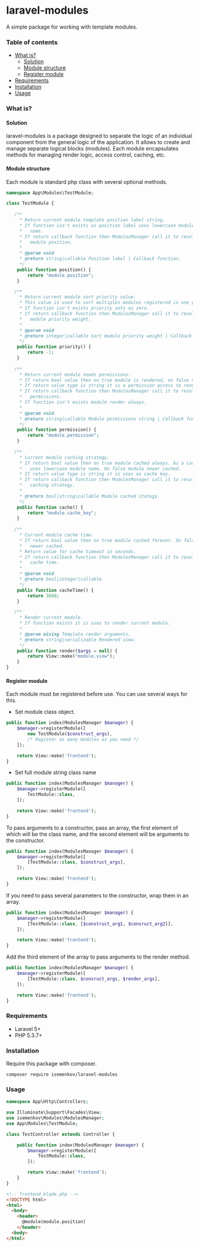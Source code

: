 # laravel-modules

A simple package for working with template modules.



### Table of contents

* [What is?](#what-is)
  * [Solution](#solution)
  * [Module structure](#module-structure)
  * [Register module](#register-module)
* [Requirements](#requirements)
* [Installation](#installation)
* [Usage](#usage)



### What is?

#### Solution

laravel-modules is a package designed to separate the logic of an individual component from the general logic of the application. It allows to create and manage separate logical blocks (modules). Each module encapsulates methods for managing render logic, access control, caching, etc.

#### Module structure

Each module is standard php class with several optional methods.

```php
namespace App\Modules\TestModule;

class TestModule {
    
   /**
     * Return current module template position label string.
     * If function isn't exists as position label uses lowercase module class 
     *   name.
     * If return callback function then ModulesManager call it to resolve 
     *   module position.
     * 
     * @param void
     * @return string|callable Position label | Callback function.
     */
    public function position() {
        return "module.position";
    }

   /**
     * Return current module sort priority value.
     * This value is used to sort multiples modules registered in one position.
     * If function isn't exists priority sets as zero.
     * If return callback function then ModulesManager call it to resolve 
     *   module priority weight.
     * 
     * @param void
     * @return integer|callable Sort module priority weight | Callback function.
     */ 
    public function priority() {
        return -1;
    }
    
   /**
     * Return current module needs permissions.
     * If return bool value then on true module is rendered, on false none.
     * If return value type is string it is a permission access to render. 
     * If return callback function then ModulesManager call it to resolve 
     *   permissions.
     * If function isn't exists module render always.
     *  
     * @param void
     * @return string|callable Module permissions string | Callback function
     */ 
    public function permission() {
        return "module.permission";
    }
    
   /**
     * Current module caching strategy. 
     * If return bool value then on true module cached always. As a cache key 
     *   uses lowercase module name. On false module newer cached.
     * If return value type is string it is uses as cache key.
     * If return callback function then ModulesManager call it to resolve
     *   caching strategy.
     * 
     * @return bool|string|callable Module cached stategy.
     */ 
    public function cache() {
        return "module.cache_key";
    }
    
   /**
     * Current module cache time.
     * If return bool value then on true module cached forever. On false module 
     *   newer cached.
     * Return value for cache timeout in seconds.
     * If return callback function then ModulesManager call it to resolve
     *   cache time.
     * 
     * @param void
     * @return bool|integer|callable 
     */
    public function cacheTime() {
        return 3600; 
    }

   /**
     * Render current module.
     * If function exists it is uses to render current module.
     * 
     * @param mixing Template render arguments.
     * @return string|serializable Rendered view.
     */ 
    public function render($args = null) {
        return View::make("module.view");
    }
}
```

#### Register module

Each module must be registered before use. You can use several ways for this.

- Set module class object.

```php
public function index(ModulesManager $manager) {
    $manager->registerModule([
        new TestModule($construct_args),
        /* Register as many modules as you need */
    ]);

    return View::make('frontend');
}
```

- Set full module string class name

```php
public function index(ModulesManager $manager) {
    $manager->registerModule([
        TestModule::class,
    ]);

    return View::make('frontend');
}
```

To pass arguments to a constructor, pass an array, the first element of which will be the class name, and the second element will be arguments to the constructor.

```php
public function index(ModulesManager $manager) {
    $manager->registerModule([
        [TestModule::class, $construct_args],
    ]);

    return View::make('frontend');
}
```
If you need to pass several parameters to the constructor, wrap them in an array.

```php
public function index(ModulesManager $manager) {
    $manager->registerModule([
        [TestModule::class, [$construct_arg1, $consruct_arg2]],
    ]);

    return View::make('frontend');
}
```

Add the third element of the array to pass arguments to the render method.

```php
public function index(ModulesManager $manager) {
    $manager->registerModule([
        [TestModule::class, $consruct_args, $render_args],
    ]);

    return View::make('frontend');
}
```



### Requirements

* Laravel 5+
* PHP 5.3.7+



### Installation

Require this package with composer.

```composer
composer require isemenkov/laravel-modules
```



### Usage

```php
namespace App\Http\Controllers;

use Illuminate\Support\Facades\View;
use isemenkov\Modules\ModulesManager;
use App\Modules\TestModule;

class TestController extends Controller {

    public function index(ModulesManager $manager) {
        $manager->registerModule([
            TestModule::class,
        ]);

        return View::make('frontend');
    }
}
```

```html
<!-- frontend.blade.php -->
<!DOCTYPE html>
<html>
  <body>
    <header>
      @module(module.position)    
    </header>
  <body>
</html>
```